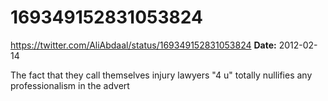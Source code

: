# 169349152831053824
https://twitter.com/AliAbdaal/status/169349152831053824
**Date:** 2012-02-14

The fact that they call themselves injury lawyers "4 u" totally nullifies any professionalism in the advert
